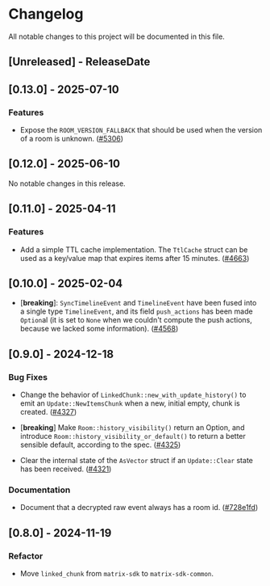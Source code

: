 # Changelog

All notable changes to this project will be documented in this file.

<!-- next-header -->

## [Unreleased] - ReleaseDate

## [0.13.0] - 2025-07-10

### Features

- Expose the `ROOM_VERSION_FALLBACK` that should be used when the version of a
  room is unknown.
  ([#5306](https://github.com/matrix-org/matrix-rust-sdk/pull/5306))

## [0.12.0] - 2025-06-10

No notable changes in this release.

## [0.11.0] - 2025-04-11

### Features

- Add a simple TTL cache implementation. The `TtlCache` struct can be used as a
  key/value map that expires items after 15 minutes.
  ([#4663](https://github.com/matrix-org/matrix-rust-sdk/pull/4663))

## [0.10.0] - 2025-02-04

- [**breaking**]: `SyncTimelineEvent` and `TimelineEvent` have been
  fused into a single type `TimelineEvent`, and its field `push_actions`
  has been made `Option`al (it is set to `None` when we couldn't
  compute the push actions, because we lacked some information).
  ([#4568](https://github.com/matrix-org/matrix-rust-sdk/pull/4568))

## [0.9.0] - 2024-12-18

### Bug Fixes

- Change the behavior of `LinkedChunk::new_with_update_history()` to emit an
  `Update::NewItemsChunk` when a new, initial empty, chunk is created.
  ([#4327](https://github.com/matrix-org/matrix-rust-sdk/pull/4321))

- [**breaking**] Make `Room::history_visibility()` return an Option, and
  introduce `Room::history_visibility_or_default()` to return a better
  sensible default, according to the spec.
  ([#4325](https://github.com/matrix-org/matrix-rust-sdk/pull/4325))

- Clear the internal state of the `AsVector` struct if an `Update::Clear`
  state has been received.
  ([#4321](https://github.com/matrix-org/matrix-rust-sdk/pull/4321))

### Documentation

- Document that a decrypted raw event always has a room id.
  ([#728e1fd](https://github.com/matrix-org/matrix-rust-sdk/commit/728e1fda2ae9f1bfa87df162aa553040be705223))

## [0.8.0] - 2024-11-19

### Refactor

- Move `linked_chunk` from `matrix-sdk` to `matrix-sdk-common`.
